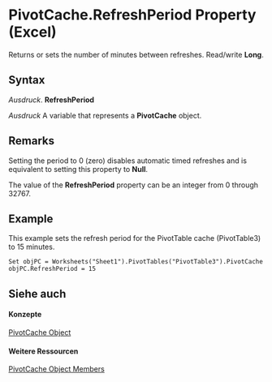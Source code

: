 
# PivotCache.RefreshPeriod Property (Excel)

Returns or sets the number of minutes between refreshes. Read/write  **Long**.


## Syntax

 _Ausdruck_. **RefreshPeriod**

 _Ausdruck_ A variable that represents a **PivotCache** object.


## Remarks

Setting the period to 0 (zero) disables automatic timed refreshes and is equivalent to setting this property to  **Null**.

The value of the  **RefreshPeriod** property can be an integer from 0 through 32767.


## Example

This example sets the refresh period for the PivotTable cache (PivotTable3) to 15 minutes.


```
Set objPC = Worksheets("Sheet1").PivotTables("PivotTable3").PivotCache 
objPC.RefreshPeriod = 15
```


## Siehe auch


#### Konzepte


[PivotCache Object](c3d84ef1-f9e6-b1bc-cbf0-3ba8dfe17439.md)
#### Weitere Ressourcen


[PivotCache Object Members](http://msdn.microsoft.com/library/113f1109-e1c9-2c6e-0581-9fba82f278dc%28Office.15%29.aspx)